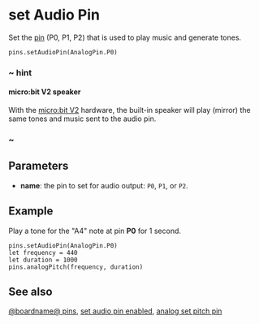# set Audio Pin

Set the [pin](/device/pins) (P0, P1, P2) that is used to play music and generate tones.

```sig
pins.setAudioPin(AnalogPin.P0)
```

### ~ hint

#### micro:bit V2 speaker

With the [micro:bit V2](/device/v2) hardware, the built-in speaker will play (mirror) the same tones and music sent to the audio pin.

### ~

## Parameters

* **name**: the pin to set for audio output: `P0`, `P1`, or `P2`.

## Example

Play a tone for the "A4" note at pin **P0** for 1 second.

```blocks
pins.setAudioPin(AnalogPin.P0)
let frequency = 440
let duration = 1000
pins.analogPitch(frequency, duration)
```

## See also

[@boardname@ pins](/device/pins), [set audio pin enabled](/reference/pins/set-audio-pin-enabled),
[analog set pitch pin](/reference/pins/analog-set-pitch-pin)

